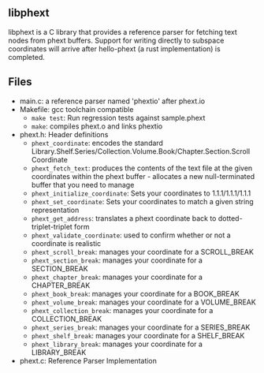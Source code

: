 libphext
--------
libphext is a C library that provides a reference parser for fetching text nodes from phext buffers. Support for writing directly to subspace coordinates will arrive after hello-phext (a rust implementation) is completed.

Files
-----
* main.c: a reference parser named 'phextio' after phext.io
* Makefile: gcc toolchain compatible
  * `make test`: Run regression tests against sample.phext
  * `make`: compiles phext.o and links phextio
* phext.h: Header definitions
  * `phext_coordinate`: encodes the standard Library.Shelf.Series/Collection.Volume.Book/Chapter.Section.Scroll Coordinate
  * `phext_fetch_text`: produces the contents of the text file at the given coordinates within the phext buffer - allocates a new null-terminated buffer that you need to manage
  * `phext_initialize_coordinate`: Sets your coordinates to 1.1.1/1.1.1/1.1.1
  * `phext_set_coordinate`: Sets your coordinates to match a given string representation
  * `phext_get_address`: translates a phext coordinate back to dotted-triplet-triplet form
  * `phext_validate_coordinate`: used to confirm whether or not a coordinate is realistic
  * `phext_scroll_break`: manages your coordinate for a SCROLL_BREAK
  * `phext_section_break`: manages your coordinate for a SECTION_BREAK
  * `phext_chapter_break`: manages your coordinate for a CHAPTER_BREAK
  * `phext_book_break`: manages your coordinate for a BOOK_BREAK  
  * `phext_volume_break`: manages your coordinate for a VOLUME_BREAK
  * `phext_collection_break`: manages your coordinate for a COLLECTION_BREAK
  * `phext_series_break`: manages your coordinate for a SERIES_BREAK
  * `phext_shelf_break`: manages your coordinate for a SHELF_BREAK
  * `phext_library_break`: manages your coordinate for a LIBRARY_BREAK
* phext.c: Reference Parser Implementation

